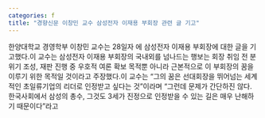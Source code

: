 ```yaml
---
categories: f
title: "경향신문 이창민 교수 삼성전자 이재용 부회장 관련 글 기고"
---
```

한양대학교 경영학부 이창민 교수는 28일자 에 삼성전자 이재용 부회장에 대한 글을 기고했다.이 교수는 삼성전자 이재용 부회장의 국내외를 넘나드는 행보는 회장 취임 전 분위기 조성, 재판 진행 중 우호적 여론 확보 목적뿐 아니라 근본적으로 이 부회장의 꿈을 이루기 위한 목적일 것이라고 주장했다.이 교수는 “그의 꿈은 선대회장을 뛰어넘는 세계적인 초일류기업의 리더로 인정받고 싶다는 것”이라며 “그런데 문제가 간단하진 않다. 한국사회에서 삼성의 총수, 그것도 3세가 진정으로 인정받을 수 있는 길은 매우 난해하기 때문이다”라고